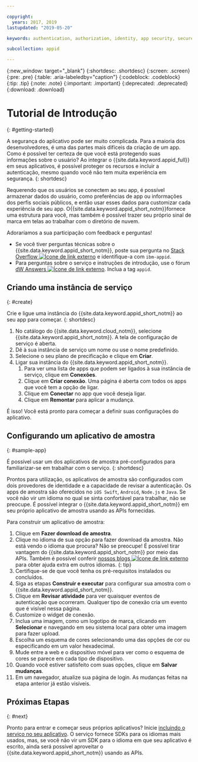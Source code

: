 ```yaml
---

copyright:
  years: 2017, 2019
lastupdated: "2019-05-20"

keywords: authentication, authorization, identity, app security, secure, development,

subcollection: appid

---
```


{:new_window: target="_blank"}
{:shortdesc: .shortdesc}
{:screen: .screen}
{:pre: .pre}
{:table: .aria-labeledby="caption"}
{:codeblock: .codeblock}
{:tip: .tip}
{:note: .note}
{:important: .important}
{:deprecated: .deprecated}
{:download: .download}

# Tutorial de Introdução
{: #getting-started}

A segurança do aplicativo pode ser muito complicada. Para a maioria dos desenvolvedores, é uma das partes mais difíceis da criação de um app. Como é possível ter certeza de que você está protegendo suas informações sobre o usuário? Ao integrar o {{site.data.keyword.appid_full}} em seus aplicativos, é possível proteger os recursos e incluir a
autenticação, mesmo quando você não tem muita experiência em segurança.
{: shortdesc}

Requerendo que os usuários se conectem ao seu app, é possível armazenar dados do usuário, como preferências de app ou informações dos perfis sociais públicos, e então usar esses dados para customizar cada experiência de seu app. O{{site.data.keyword.appid_short_notm}}fornece uma estrutura para você, mas também é possível trazer seu próprio sinal de marca em telas ao trabalhar com o diretório de nuvem.

Adoraríamos a sua participação com feedback e perguntas!
* Se você tiver perguntas técnicas sobre o {{site.data.keyword.appid_short_notm}}, poste sua pergunta no
<a href="https://stackoverflow.com" target="_blank">Stack Overflow
<img src="../../icons/launch-glyph.svg" alt="Ícone de link externo"></a> e identifique-a com
`ibm-appid`.
* Para perguntas sobre o serviço e instruções de introdução, use o fórum <a href="https://developer.ibm.com" target="_blank">dW Answers <img src="../../icons/launch-glyph.svg" alt="Ícone de link externo"></a>. Inclua a tag `appid`.

## Criando uma instância de serviço
{: #create}

Crie e ligue uma instância do {{site.data.keyword.appid_short_notm}} ao seu app para começar.
{: shortdesc}

1. No catálogo do {{site.data.keyword.cloud_notm}}, selecione {{site.data.keyword.appid_short_notm}}. A tela de configuração de
serviço é aberta.
2. Dê à sua instância de serviço um nome ou use o nome predefinido.
3. Selecione o seu plano de precificação e clique em **Criar**.
4. Ligar sua instância do {{site.data.keyword.appid_short_notm}}.
    1. Para ver uma lista de apps que podem ser ligados à sua instância de serviço, clique em **Conexões**.
    2. Clique em **Criar conexão**. Uma página é aberta com todos os apps que você tem a opção de ligar.
    3. Clique em **Conectar** no app que você deseja ligar.
    4. Clique em **Remontar** para aplicar a mudança.

É isso! Você está pronto para começar a definir suas configurações do aplicativo.

## Configurando um aplicativo de amostra
{: #sample-app}

É possível usar um dos aplicativos de amostra pré-configurados para familiarizar-se em trabalhar com o serviço.
{: shortdesc}

Prontos para utilização, os aplicativos de amostra são configurados com dois provedores de identidade e a capacidade de revisar a autenticação. Os apps de amostra são oferecidos no `iOS Swift`, `Android`, `Node.js` e `Java`. Se
você não vir um idioma no qual se sinta confortável para trabalhar, não se preocupe. É possível integrar o {{site.data.keyword.appid_short_notm}} em seu próprio aplicativo de amostra usando as APIs fornecidas.

Para construir um aplicativo de amostra:

1. Clique em **Fazer download de amostra**.
2. Clique no idioma de sua opção para fazer download da amostra.
  Não está vendo o idioma que procura? Não se preocupe! É possível tirar vantagem do {{site.data.keyword.appid_short_notm}} por meio das APIs. Também é possível conferir <a href="https://www.ibm.com/blogs/bluemix/tag/app-id/" target="_blank">nossos
blogs <img src="../../icons/launch-glyph.svg" alt="Ícone de link externo"> </a> para obter ajuda extra em outros
idiomas.
  {: tip}
3. Certifique-se de que você tenha os pré-requisitos instalados ou concluídos.
4. Siga as etapas **Construir e executar** para configurar sua amostra com o {{site.data.keyword.appid_short_notm}}.
5. Clique em **Revisar atividade** para ver quaisquer eventos de autenticação que ocorreram. Qualquer
tipo de conexão cria um evento que é visível nessa página.
6. Customize o widget de conexão.
  1. Inclua uma imagem, como um logotipo de marca, clicando em **Selecionar** e navegando em seu
sistema local para obter uma imagem para fazer upload.
  2. Escolha um esquema de cores selecionando uma das opções de cor ou especificando em um valor hexadecimal.
  3. Mude entre a web e o dispositivo móvel para ver como o esquema de cores se parece em cada tipo de dispositivo.
  4. Quando você estiver satisfeito com suas opções, clique em **Salvar mudanças**.
7. Em um navegador, atualize sua página de login. As mudanças feitas na etapa anterior já estão visíveis.


## Próximas Etapas
{: #next}

Pronto para entrar e começar seus próprios aplicativos? Inicie [incluindo o
serviço no seu aplicativo](/docs/services/appid?topic=appid-web-apps#web-apps). O serviço fornece SDKs para os idiomas mais usados, mas, se você não vir um
SDK para o idioma em que seu aplicativo é escrito, ainda será possível aproveitar o
{{site.data.keyword.appid_short_notm}} usando as APIs.
